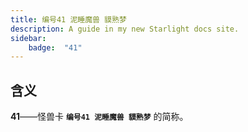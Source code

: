 ```yaml
---
title: 编号41 泥睡魔兽 貘熟梦
description: A guide in my new Starlight docs site.
sidebar:
    badge:  "41" 
---
```


## 含义

**41**——怪兽卡 **`编号41 泥睡魔兽 貘熟梦`** 的简称。
